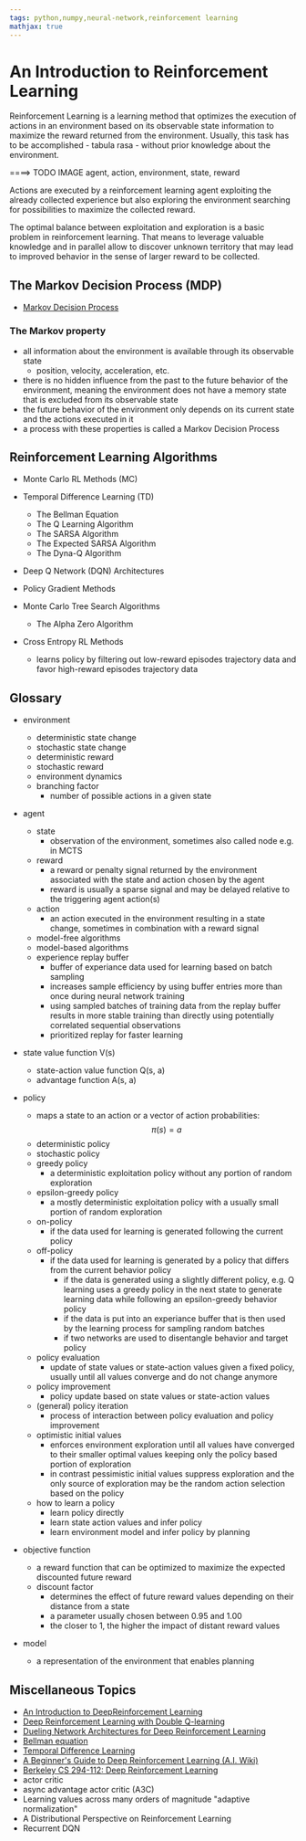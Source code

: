 ```yaml
---
tags: python,numpy,neural-network,reinforcement learning
mathjax: true
---
```

# An Introduction to Reinforcement Learning

Reinforcement Learning is a learning method that optimizes the execution of actions in an environment based on its observable state information to maximize the reward returned from the environment.
Usually, this task has to be accomplished - tabula rasa - without prior knowledge about the environment.

====> TODO IMAGE agent, action, environment, state, reward

Actions are executed by a reinforcement learning agent exploiting the already collected experience but also exploring the environment searching for possibilities to maximize the collected reward.

The optimal balance between exploitation and exploration is a basic problem in reinforcement learning.
That means to leverage valuable knowledge and in parallel allow to discover unknown territory that may lead to improved behavior in the sense of larger reward to be collected.

## The Markov Decision Process (MDP)

- [Markov Decision Process](https://en.wikipedia.org/wiki/Markov_decision_process)

### The Markov property

- all information about the environment is available through its observable state
  - position, velocity, acceleration, etc.
- there is no hidden influence from the past to the future behavior of the environment, meaning the environment does not have a memory state that is excluded from its observable state
- the future behavior of the environment only depends on its current state and the actions executed in it
- a process with these properties is called a Markov Decision Process

## Reinforcement Learning Algorithms

- Monte Carlo RL Methods (MC)

- Temporal Difference Learning (TD)
  - The Bellman Equation
  - The Q Learning Algorithm
  - The SARSA Algorithm
  - The Expected SARSA Algorithm
  - The Dyna-Q Algorithm

- Deep Q Network (DQN) Architectures

- Policy Gradient Methods

- Monte Carlo Tree Search Algorithms
  - The Alpha Zero Algorithm

- Cross Entropy RL Methods
  - learns policy by filtering out low-reward episodes trajectory data and favor high-reward episodes trajectory data

## Glossary

- environment
  - deterministic state change
  - stochastic state change
  - deterministic reward
  - stochastic reward
  - environment dynamics
  - branching factor
    - number of possible actions in a given state

- agent
  - state
    - observation of the environment, sometimes also called node e.g. in MCTS
  - reward
    - a reward or penalty signal returned by the environment associated with the state and action chosen by the agent
    - reward is usually a sparse signal and may be delayed relative to the triggering agent action(s)
  - action
    - an action executed in the environment resulting in a state change, sometimes in combination with a reward signal
  - model-free algorithms
  - model-based algorithms
  - experience replay buffer
    - buffer of experiance data used for learning based on batch sampling
    - increases sample efficiency by using buffer entries more than once during neural network training
    - using sampled batches of training data from the replay buffer results in more stable training than directly using potentially correlated sequential observations
    - prioritized replay for faster learning
  
- state value function V(s)
  - state-action value function Q(s, a)
  - advantage function A(s, a)

- policy
  - maps a state to an action or a vector of action probabilities: $$\pi(s) = a$$
  - deterministic policy
  - stochastic policy
  - greedy policy
    - a deterministic exploitation policy without any portion of random exploration
  - epsilon-greedy policy
    - a mostly deterministic exploitation policy with a usually small portion of random exploration
  - on-policy
    - if the data used for learning is generated following the current policy
  - off-policy
    - if the data used for learning is generated by a policy that differs from the current behavior policy
      - if the data is generated using a slightly different policy, e.g. Q learning uses a greedy policy in the next state to generate learning data while following an epsilon-greedy behavior policy
      - if the data is put into an experiance buffer that is then used by the learning process for sampling random batches
      - if two networks are used to disentangle behavior and target policy
  - policy evaluation
    - update of state values or state-action values given a fixed policy, usually until all values converge and do not change anymore
  - policy improvement
    - policy update based on state values or state-action values
  - (general) policy iteration
    - process of interaction between policy evaluation and policy improvement
  - optimistic initial values
    - enforces environment exploration until all values have converged to their smaller optimal values keeping only the policy based portion of exploration
    - in contrast pessimistic initial values suppress exploration and the only source of exploration may be the random action selection based on the policy
  - how to learn a policy
    - learn policy directly
    - learn state action values and infer policy
    - learn environment model and infer policy by planning

- objective function
  - a reward function that can be optimized to maximize the expected discounted future reward
  - discount factor
    - determines the effect of future reward values depending on their distance from a state
    - a parameter usually chosen between 0.95 and 1.00
    - the closer to 1, the higher the impact of distant reward values

- model
  - a representation of the environment that enables planning

## Miscellaneous Topics

- [An Introduction to DeepReinforcement Learning](https://arxiv.org/pdf/1811.12560.pdf)
- [Deep Reinforcement Learning with Double Q-learning](https://arxiv.org/pdf/1509.06461.pdf)
- [Dueling Network Architectures for Deep Reinforcement Learning](http://proceedings.mlr.press/v48/wangf16.pdf)
- [Bellman equation](https://en.wikipedia.org/wiki/Bellman_equation)
- [Temporal Difference Learning](https://en.wikipedia.org/wiki/Temporal_difference_learning)
- [A Beginner's Guide to Deep Reinforcement Learning (A.I. Wiki)](https://pathmind.com/wiki/deep-reinforcement-learning)
- [Berkeley CS 294-112: Deep Reinforcement Learning](http://rail.eecs.berkeley.edu/deeprlcourse-fa17/f17docs/lecture_7_advanced_q_learning.pdf)
- actor critic
- async advantage actor critic (A3C)
- Learning values across many orders of magnitude "adaptive normalization"
- A Distributional Perspective on Reinforcement Learning
- Recurrent DQN


